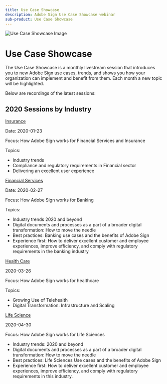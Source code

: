 ```yaml
---
title: Use Case Showcase
description: Adobe Sign Use Case Showcase webinar
sub-product: Use Case Showcase
---
```


![Use Case Showcase Image](use-case-showcase-banner.png)

# Use Case Showcase 

The Use Case Showcase is a monthly livestream session that introduces you to new Adobe Sign use cases, trends, and shows you how your organization can implement and benefit from them. Each month a new topic will be highlighted.


Below are recordings of the latest sessions:

## 2020 Sessions by Industry

[Insurance](https://event.on24.com/wcc/r/2162717/1449ED610AD3B545004079728D9AE0F6)

Date: 2020-01-23

Focus: How Adobe Sign works for Financial Services and Insurance

Topics: 

* Industry trends
* Compliance and regulatory requirements in Financial sector
* Delivering an excellent user experience

[Financial Services](https://esign.adobe.com/2020-use-case-showcase-feb-reg.html)

Date: 2020-02-27

Focus: How Adobe Sign works for Banking

Topics:

* Industry trends 2020 and beyond 
* Digital documents and processes as a part of a broader digital transformation: How to move the needle
* Best practices: Banking use cases and the benefits of Adobe Sign
* Experience first: How to deliver excellent customer and employee experiences, improve efficiency, and comply with regulatory requirements in the banking industry


[Health Care](https://esign.adobe.com/2020-use-case-showcase-march-reg.html)

2020-03-26

Focus: How Adobe Sign works for healthcare

Topics:
* Growing Use of Telehealth
* Digital Transformation: Infrastructure and Scaling

[Life Science](https://esign.adobe.com/2020-use-case-showcase-april-reg.html)

2020-04-30

Focus: How Adobe Sign works for Life Sciences

* Industry trends: 2020 and beyond
* Digital documents and processes as a part of a broader digital transformation: How to move the needle
* Best practices: Life Sciences Use cases and the benefits of Adobe Sign
* Experience first: How to deliver excellent customer and employee experiences, improve efficiency, and comply with regulatory requirements in this industry.



 
